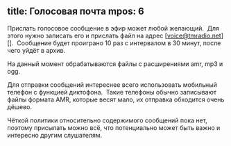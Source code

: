 title: Голосовая почта
mpos: 6
---
Прислать голосовое сообщение в эфир может любой желающий.  Для этого нужно
записать его и прислать файл на адрес [voice@tmradio.net][].  Сообщение будет
проиграно 10 раз с интервалом в 30 минут, после чего уйдёт в архив.

На данный момент обрабатываются файлы с расширениями amr, mp3 и ogg.

Для отправки сообщений интереснее всего использовать мобильный телефон с
функцией диктофона.  Такие телефоны обычно записывают файлы формата AMR, которые
весят мало, их отправка обходится очень дёшево.

Чёткой политики относительно содержимого сообщений пока нет, поэтому присылать
можно всё, что потенциально может быть важно и интересно другим слушателям.

[voicemail@tmradio.net]: mailto:voicemail@tmradio.net
